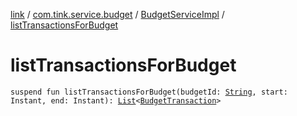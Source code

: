 [link](../../index.md) / [com.tink.service.budget](../index.md) / [BudgetServiceImpl](index.md) / [listTransactionsForBudget](./list-transactions-for-budget.md)

# listTransactionsForBudget

`suspend fun listTransactionsForBudget(budgetId: `[`String`](https://kotlinlang.org/api/latest/jvm/stdlib/kotlin/-string/index.html)`, start: Instant, end: Instant): `[`List`](https://kotlinlang.org/api/latest/jvm/stdlib/kotlin.collections/-list/index.html)`<`[`BudgetTransaction`](../../com.tink.model.budget/-budget-transaction.md)`>`